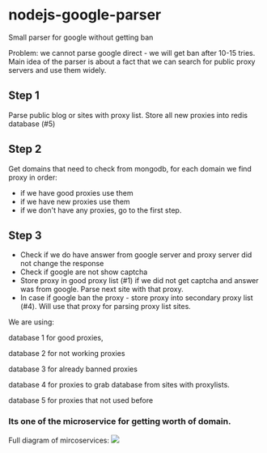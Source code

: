 # nodejs-google-parser
Small parser for google without getting ban


Problem: we cannot parse google direct  - we will get ban after 10-15 tries.
Main idea of the parser is about a fact that we can search for public proxy servers and use them widely.

## Step 1
Parse public blog or sites with proxy list.
Store all new proxies into redis database (#5)

## Step 2
Get domains that need to check from mongodb, for each domain we find proxy in order:
- if we have good proxies use them
- if we have new proxies use them
- if we don't have any proxies, go to the first step.


## Step 3
- Check if we do have answer from google server and proxy server did not change the response
- Check if google are not show captcha
- Store proxy in good proxy list (#1) if we did not get captcha and answer was from google. Parse next site with that proxy.
- In case if google ban the proxy - store proxy into secondary proxy list (#4). Will use that proxy for parsing proxy list sites.

We are using:

database 1 for good proxies,

database 2 for not working proxies

database 3 for already banned proxies

database 4 for proxies to grab database from sites with proxylists.

database 5 for proxies that not used before


### Its one of the microservice for getting worth of domain.

Full diagram of mircoservices:
<img src="https://webdevelop.pro/static/proxypool.png" />
